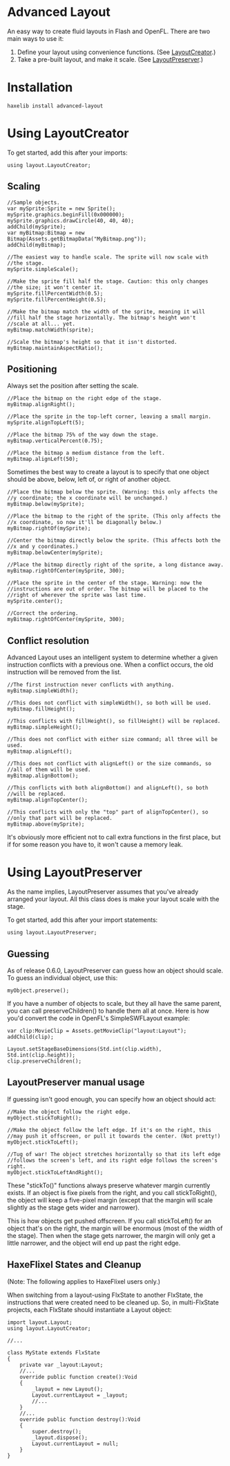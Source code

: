 # Advanced Layout

An easy way to create fluid layouts in Flash and OpenFL. There are two main ways to use it:

1. Define your layout using convenience functions. (See [LayoutCreator](#using-layoutcreator).)
2. Take a pre-built layout, and make it scale. (See [LayoutPreserver](#using-layoutpreserver).)

Installation
============

    haxelib install advanced-layout

Using LayoutCreator
===================

To get started, add this after your imports:

    using layout.LayoutCreator;

Scaling
-------

    //Sample objects.
    var mySprite:Sprite = new Sprite();
    mySprite.graphics.beginFill(0x000000);
    mySprite.graphics.drawCircle(40, 40, 40);
    addChild(mySprite);
    var myBitmap:Bitmap = new Bitmap(Assets.getBitmapData("MyBitmap.png"));
    addChild(myBitmap);
    
    //The easiest way to handle scale. The sprite will now scale with
    //the stage.
    mySprite.simpleScale();
    
    //Make the sprite fill half the stage. Caution: this only changes
    //the size; it won't center it.
    mySprite.fillPercentWidth(0.5);
    mySprite.fillPercentHeight(0.5);
    
    //Make the bitmap match the width of the sprite, meaning it will
    //fill half the stage horizontally. The bitmap's height won't
    //scale at all... yet.
    myBitmap.matchWidth(sprite);
    
    //Scale the bitmap's height so that it isn't distorted.
    myBitmap.maintainAspectRatio();

Positioning
-----------

Always set the position after setting the scale.

    //Place the bitmap on the right edge of the stage.
    myBitmap.alignRight();
    
    //Place the sprite in the top-left corner, leaving a small margin.
    mySprite.alignTopLeft(5);
    
    //Place the bitmap 75% of the way down the stage.
    myBitmap.verticalPercent(0.75);
    
    //Place the bitmap a medium distance from the left.
    myBitmap.alignLeft(50);

Sometimes the best way to create a layout is to specify that one object should be above, below, left of, or right of another object.

    //Place the bitmap below the sprite. (Warning: this only affects the
    //y coordinate; the x coordinate will be unchanged.)
    myBitmap.below(mySprite);
    
    //Place the bitmap to the right of the sprite. (This only affects the
    //x coordinate, so now it'll be diagonally below.)
    myBitmap.rightOf(mySprite);
    
    //Center the bitmap directly below the sprite. (This affects both the
    //x and y coordinates.)
    myBitmap.belowCenter(mySprite);
    
    //Place the bitmap directly right of the sprite, a long distance away.
    myBitmap.rightOfCenter(mySprite, 300);
    
    //Place the sprite in the center of the stage. Warning: now the
    //instructions are out of order. The bitmap will be placed to the
    //right of wherever the sprite was last time.
    mySprite.center();
    
    //Correct the ordering.
    myBitmap.rightOfCenter(mySprite, 300);

Conflict resolution
-------------------

Advanced Layout uses an intelligent system to determine whether a given instruction conflicts with a previous one. When a conflict occurs, the old instruction will be removed from the list.

    //The first instruction never conflicts with anything.
    myBitmap.simpleWidth();
    
    //This does not conflict with simpleWidth(), so both will be used.
    myBitmap.fillHeight();
    
    //This conflicts with fillHeight(), so fillHeight() will be replaced.
    myBitmap.simpleHeight();
    
    //This does not conflict with either size command; all three will be used.
    myBitmap.alignLeft();
    
    //This does not conflict with alignLeft() or the size commands, so
    //all of them will be used.
    myBitmap.alignBottom();
    
    //This conflicts with both alignBottom() and alignLeft(), so both
    //will be replaced.
    myBitmap.alignTopCenter();
    
    //This conflicts with only the "top" part of alignTopCenter(), so
    //only that part will be replaced.
    myBitmap.above(mySprite);

It's obviously more efficient not to call extra functions in the first place, but if for some reason you have to, it won't cause a memory leak.

Using LayoutPreserver
=====================

As the name implies, LayoutPreserver assumes that you've already arranged your layout. All this class does is make your layout scale with the stage.

To get started, add this after your import statements:

    using layout.LayoutPreserver;

Guessing
--------

As of release 0.6.0, LayoutPreserver can guess how an object should scale. To guess an individual object, use this:

    myObject.preserve();

If you have a number of objects to scale, but they all have the same parent, you can call preserveChildren() to handle them all at once. Here is how you'd convert the code in OpenFL's SimpleSWFLayout example:

    var clip:MovieClip = Assets.getMovieClip("layout:Layout");
    addChild(clip);
    
    Layout.setStageBaseDimensions(Std.int(clip.width), Std.int(clip.height));
    clip.preserveChildren();

LayoutPreserver manual usage
----------------------------

If guessing isn't good enough, you can specify how an object should act:

    //Make the object follow the right edge.
    myObject.stickToRight();
    
    //Make the object follow the left edge. If it's on the right, this
    //may push it offscreen, or pull it towards the center. (Not pretty!)
    myObject.stickToLeft();
    
    //Tug of war! The object stretches horizontally so that its left edge
    //follows the screen's left, and its right edge follows the screen's right.
    myObject.stickToLeftAndRight();

These "stickTo()" functions always preserve whatever margin currently exists. If an object is fixe pixels from the right, and you call stickToRight(), the object will keep a five-pixel margin (except that the margin will scale slightly as the stage gets wider and narrower).

This is how objects get pushed offscreen. If you call stickToLeft() for an object that's on the right, the margin will be enormous (most of the width of the stage). Then when the stage gets narrower, the margin will only get a little narrower, and the object will end up past the right edge.

HaxeFlixel States and Cleanup
-----------------------------

(Note: The following applies to HaxeFlixel users only.)

When switching from a layout-using FlxState to another FlxState, the instructions that were created need to be cleaned up.  So, in multi-FlxState projects, each FlxState should instantiate a Layout object:

	import layout.Layout;
	using layout.LayoutCreator;

	//...

	class MyState extends FlxState
	{
		private var _layout:Layout;
		//...
		override public function create():Void
		{
			_layout = new Layout();
			Layout.currentLayout = _layout;
			//...
		}
		//...
		override public function destroy():Void
		{
			super.destroy();
			_layout.dispose();
			Layout.currentLayout = null;
		}
	}
